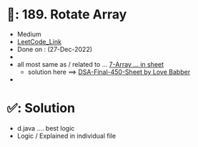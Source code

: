 # 📄: 189. Rotate Array

- Medium
- [LeetCode_Link](https://leetcode.com/problems/rotate-array/)
- Done on : (27-Dec-2022)
-
- all most same as / related to ... [7-Array ... in sheet](https://docs.google.com/spreadsheets/d/1-tJhKLvCRnb4KHBgQsDFLWERWeFerVZQaVP1v12COuQ/edit)
  - solution here ==> [DSA-Final-450-Sheet by Love Babber](https://github.com/withrvr/DSA-Final-450-Sheet)
-

# ✅: Solution

- d.java .... best logic
- Logic / Explained in individual file
